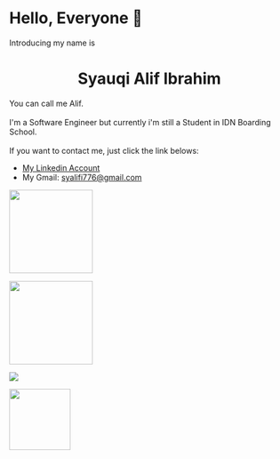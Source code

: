 <!--
**SyauqiAlifI/SyauqiAlifI** is a ✨ _special_ ✨ repository because its `README.md` (this file) appears on your GitHub profile.

Here are some ideas to get you started:

- 🔭 I’m currently working on ...
- 🌱 I’m currently learning ...
- 👯 I’m looking to collaborate on ...
- 🤔 I’m looking for help with ...
- 💬 Ask me about ...
- 📫 How to reach me: ...
- 😄 Pronouns: ...
- ⚡ Fun fact: ...
-->
<head>
    <h1>Hello, Everyone 👋</h1>
    <p align="left">
        Introducing my name is <br>
        <h1 style="text-align: center;">
            <strong>
                Syauqi Alif Ibrahim
            </strong>
        </h1>
        You can call me Alif.<br>
        <br>
        I'm a Software Engineer but currently i'm still a Student in IDN Boarding School.<br>
        <br>
        If you want to contact me, just click the link belows:<br>
        <ul>
            <li><a href="https://www.linkedin.com/in/syauqi-alif-ibrahim-35440b222/">My Linkedin Account</a></li>
            <li>My Gmail: <a href="https://mail.google.com/mail/u/0/#inbox?compose=CllgCJNvvRLGgxkVXHzdtXcRNPLCrGsDmgpszRbqHNWTTBNQmclXXJFmpWwtBpjPVkgZXpGMmjV">syalifi776@gmail.com</a></li>
        </ul>
    </p>
</head>
<body>
    <p align="left">
        <a href="https://github.com/SyauqiAlifI">
            <img height="150em" src="https://github-readme-streak-stats.herokuapp.com?user=SyauqiAlifI&theme=highcontrast&hide_border=true&date_format=M%20j%5B%2C%20Y%5D">
        </a>
    </p>
    <p>
        <a href="https://github.com/SyauqiAlifI">
            <img height="150em" src="https://github-readme-stats.vercel.app/api?username=SyauqiAlifI&show_icons=true&theme=highcontrast">
        </a>
    </p>
    <p>
        <a href="https://github.com/SyauqiAlifI">
            <img src="https://activity-graph.herokuapp.com/graph?username=SyauqiAlifI&theme=github">
        </a>
    </p>
    <p align="left">
        <a href="https://github.com/SyauqiAlifI/SyauqiAlifI">
            <img height="110em" src="https://github-readme-stats.vercel.app/api/top-langs/?username=SyauqiAlifI&layout=compact&langs_count=8&theme=highcontrast" alt="">
        </a>
    </p>
</body>
